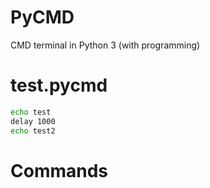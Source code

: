 # PyCMD
CMD terminal in Python 3 (with programming)

# test.pycmd
```cmd
echo test
delay 1000
echo test2
```

# Commands